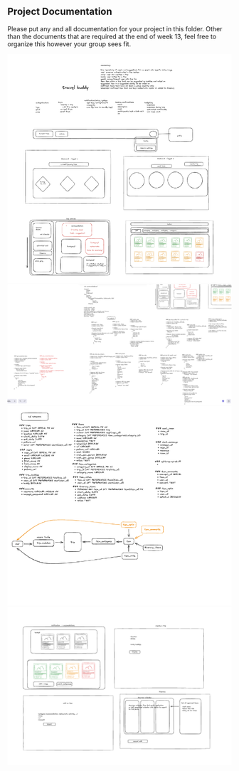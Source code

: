 ## Project Documentation

Please put any and all documentation for your project in this folder. Other than the documents that are required at the end of week 13, feel free to organize this however your group sees fit.






![Alt text](Wireframe_page_1.png)
![Alt text](Wireframe_page_2_API_endpoints.png)
![Alt text](Wireframe_page_3_schemas.png)
![Alt text](Wireframe_TB_design.png)

